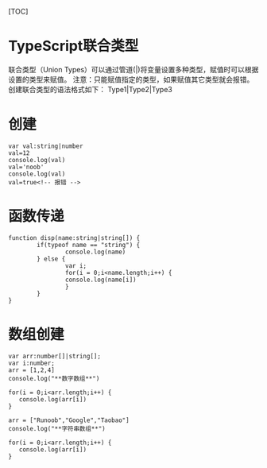 [TOC]
# TypeScript联合类型
联合类型（Union Types）可以通过管道(|)将变量设置多种类型，赋值时可以根据设置的类型来赋值。
注意：只能赋值指定的类型，如果赋值其它类型就会报错。
创建联合类型的语法格式如下：
Type1|Type2|Type3 
# 创建
```
var val:string|number
val=12
console.log(val)
val='noob'
console.log(val)
val=true<!-- 报错 -->
```
# 函数传递
```
function disp(name:string|string[]) { 
        if(typeof name == "string") { 
                console.log(name) 
        } else { 
                var i; 
                for(i = 0;i<name.length;i++) { 
                console.log(name[i])
                } 
        } 
} 
```
# 数组创建
```
var arr:number[]|string[]; 
var i:number; 
arr = [1,2,4] 
console.log("**数字数组**")  
 
for(i = 0;i<arr.length;i++) { 
   console.log(arr[i]) 
}  
 
arr = ["Runoob","Google","Taobao"] 
console.log("**字符串数组**")  
 
for(i = 0;i<arr.length;i++) { 
   console.log(arr[i]) 
}
```